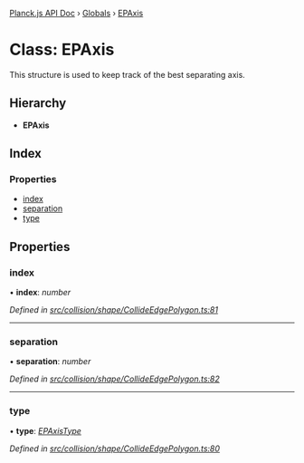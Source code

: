 [Planck.js API Doc](../README.md) › [Globals](../globals.md) › [EPAxis](epaxis.md)

# Class: EPAxis

This structure is used to keep track of the best separating axis.

## Hierarchy

* **EPAxis**

## Index

### Properties

* [index](epaxis.md#index)
* [separation](epaxis.md#separation)
* [type](epaxis.md#type)

## Properties

###  index

• **index**: *number*

*Defined in [src/collision/shape/CollideEdgePolygon.ts:81](https://github.com/shakiba/planck.js/blob/1523746/src/collision/shape/CollideEdgePolygon.ts#L81)*

___

###  separation

• **separation**: *number*

*Defined in [src/collision/shape/CollideEdgePolygon.ts:82](https://github.com/shakiba/planck.js/blob/1523746/src/collision/shape/CollideEdgePolygon.ts#L82)*

___

###  type

• **type**: *[EPAxisType](../enums/epaxistype.md)*

*Defined in [src/collision/shape/CollideEdgePolygon.ts:80](https://github.com/shakiba/planck.js/blob/1523746/src/collision/shape/CollideEdgePolygon.ts#L80)*
